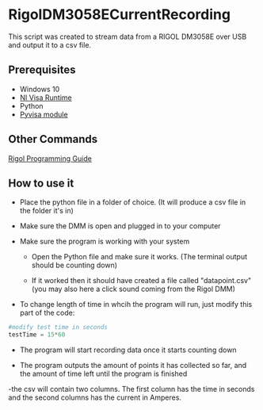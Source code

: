 # RigolDM3058ECurrentRecording

This script was created to stream data from a RIGOL DM3058E over USB and output it to a csv file.

## Prerequisites

- Windows 10
- [NI Visa Runtime](http://www.ni.com/download/ni-visa-run-time-engine-15.0/5379/en/)
- Python
- [Pyvisa module](https://pyvisa.readthedocs.io/en/stable/index.html)

## Other Commands

[Rigol Programming Guide](https://www.batronix.com/pdf/Rigol/ProgrammingGuide/DM3058_ProgrammingGuide_EN.pdf)

## How to use it

- Place the python file in a folder of choice. (It will produce a csv file in the folder it's in)

- Make sure the DMM is open and plugged in to your computer

- Make sure the program is working with your system

    - Open the Python file and make sure it works. (The terminal output should be counting down)

    - If it worked then it should have created a file called "datapoint.csv" (you may also here a click sound coming from the Rigol DMM)

- To change length of time in whcih the program will run, just modify this part of the code:

```python
#modify test time in seconds
testTime = 15*60
```

- The program will start recording data once it starts counting down

- The program outputs the amount of points it has collected so far, and the amount of time left until the program is finished

-the csv will contain two columns. The first column has the time in seconds and the second columns has the current in Amperes.

